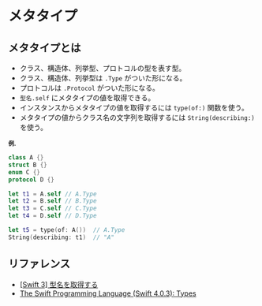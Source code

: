 # メタタイプ

## メタタイプとは
- クラス、構造体、列挙型、プロトコルの型を表す型。
- クラス、構造体、列挙型は `.Type` がついた形になる。
- プロトコルは `.Protocol` がついた形になる。
- `型名.self` にメタタイプの値を取得できる。
- インスタンスからメタタイプの値を取得するには `type(of:)` 関数を使う。
- メタタイプの値からクラス名の文字列を取得するには `String(describing:)` を使う。

<small>**例.**</small>
```Swift
class A {}
struct B {}
enum C {}
protocol D {}

let t1 = A.self	// A.Type
let t2 = B.self	// B.Type
let t3 = C.self	// C.Type
let t4 = D.self	// D.Type

let t5 = type(of: A())	// A.Type
String(describing: t1)	// "A"
```

## リファレンス
- [[Swift 3] 型名を取得する](https://dev.classmethod.jp/smartphone/iphone/swift-3-type-of/)
- [The Swift Programming Language (Swift 4.0.3): Types](https://developer.apple.com/library/content/documentation/Swift/Conceptual/Swift_Programming_Language/Types.html#//apple_ref/swift/grammar/metatype-type)
